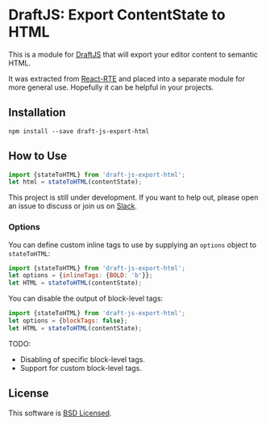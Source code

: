 # DraftJS: Export ContentState to HTML

This is a module for [DraftJS](https://github.com/facebook/draft-js) that will export your editor content to semantic HTML.

It was extracted from [React-RTE](https://react-rte.org) and placed into a separate module for more general use. Hopefully it can be helpful in your projects.

## Installation

    npm install --save draft-js-export-html

## How to Use

```js
import {stateToHTML} from 'draft-js-export-html';
let html = stateToHTML(contentState);
```

This project is still under development. If you want to help out, please open an issue to discuss or join us on [Slack](https://draftjs.slack.com/).

### Options

You can define custom inline tags to use by supplying an `options` object to `stateToHTML`:

```js
import {stateToHTML} from 'draft-js-export-html';
let options = {inlineTags: {BOLD: 'b'}};
let HTML = stateToHTML(contentState);
```

You can disable the output of block-level tags:

```js
import {stateToHTML} from 'draft-js-export-html';
let options = {blockTags: false};
let HTML = stateToHTML(contentState);
```

TODO:
- Disabling of specific block-level tags.
- Support for custom block-level tags.

## License

This software is [BSD Licensed](/LICENSE).
